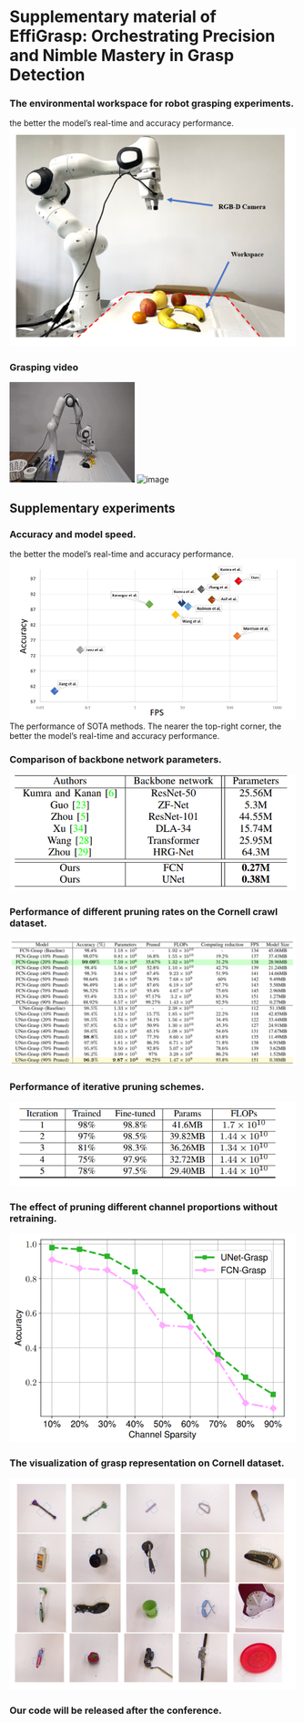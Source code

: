 # Supplementary material of EffiGrasp: Orchestrating Precision and Nimble Mastery in Grasp Detection

### The environmental workspace for robot grasping experiments.
the better the model’s real-time and accuracy performance.
![KITTI](fig/workspace.png)

### Grasping video
![image](fig/23.gif)
![image](fig/24.gif)

## Supplementary experiments

###  Accuracy and model speed.
the better the model’s real-time and accuracy performance.
![KITTI](fig/accuracy.png)
The performance of SOTA methods. The nearer the top-right corner, the better the model’s real-time and accuracy performance.
###  Comparison of backbone network parameters.
![KITTI](fig/fig2.png)


### Performance of different pruning rates on the Cornell crawl dataset.
![KITTI](fig/fig4.png)


###  Performance of iterative pruning schemes.
![KITTI](fig/fig3.png)




###  The effect of pruning different channel proportions without retraining.
![KITTI](fig/fig5.png)

###  The visualization of grasp representation on Cornell dataset.
![KITTI](fig/fig6.png)


### Our code will be released after the conference.
